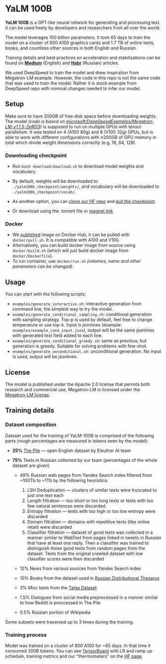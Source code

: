 # YaLM 100B
**YaLM 100B** is a GPT-like neural network for generating and processing text. It can be used freely by developers and researchers from all over the world.

The model leverages 100 billion parameters. It took 65 days to train the model on a cluster of 800 A100 graphics cards and 1.7 TB of online texts, books, and countless other sources in both English and Russian.

Training details and best practices on acceleration and stabilizations can be found on **[Medium](https://medium.com/p/d1df53d0e9a6)** (English) and **[Habr](https://habr.com/ru/company/yandex/blog/672396/)** (Russian) articles.

We used DeepSpeed to train the model and drew inspiration from Megatron-LM example. However, the code in this repo is not the same code that was used to train the model. Rather it is stock example from DeepSpeed repo with minimal changes needed to infer our model.

## Setup

Make sure to have 200GB of free disk space before downloading weights. The model *(code is based on [microsoft/DeepSpeedExamples/Megatron-LM-v1.1.5-ZeRO3](https://github.com/microsoft/DeepSpeedExamples/tree/068e6561188e9192104e014f70fbe25224b5eb62/Megatron-LM-v1.1.5-ZeRO3))* is supposed to run on multiple GPUs with tensor parallelism. It was tested on 4 (A100 80g) and 8 (V100 32g) GPUs, but is able to work with different configurations with ≈200GB of GPU memory in total which divide weight dimensions correctly (e.g. 16, 64, 128).

### Downloading checkpoint

* Run `bash download/download.sh` to download model weights and vocabulary.
* By default, weights will be downloaded to `./yalm100b_checkpoint/weights/`, and vocabulary will be downloaded to `./yalm100b_checkpoint/vocab/`.
* As another option, you can [clone our HF repo](https://huggingface.co/yandex/yalm-100b/tree/main) and [pull the checkpoint](https://huggingface.co/yandex/yalm-100b/tree/main/yalm100b_checkpoint).

* Or download using the .torrent file or [magnet link](magnet:?xt=urn:btih:9727afbe8f4ce6e8f736b44ea0baa9905789c86c&xt=urn:btmh:1220601e8ab0223467587600b8cdcdf8781e840000f67cb01b07c6be2982555cac0d&dn=yalm100b_checkpoint&tr=udp%3a%2f%2fbt1.archive.org%3a6969%2fannounce&tr=udp%3a%2f%2fopentracker.i2p.rocks%3a6969%2fannounce&tr=udp%3a%2f%2ftracker.opentrackr.org%3a1337%2fannounce&tr=https%3a%2f%2fopentracker.i2p.rocks%3a443%2fannounce&tr=http%3a%2f%2ftracker.opentrackr.org%3a1337%2fannounce&tr=udp%3a%2f%2ftracker.openbittorrent.com%3a6969%2fannounce&tr=udp%3a%2f%2ftracker.ex.ua%3a80%2fannounce&tr=udp%3a%2f%2ftracker.torrent.eu.org%3a451%2fannounce&tr=http%3a%2f%2fbt01.nnm-club.info%3a2710%2f00ce69ef104366dbea5d11a9aafcc227%2fannounce&tr=http%3a%2f%2ftracker.ipv6tracker.ru%3a80%2fannounce&tr=udp%3a%2f%2fipv6.tracker.zerobytes.xyz%3a16661%2fannounce&tr=udp%3a%2f%2ftracker-v6.zooki.xyz%3a6969%2fannounce&tr=udp%3a%2f%2ftracker.0o.is%3a6969%2fannounce&tr=http%3a%2f%2ftracker.datacenterlight.ch%3a6969%2fannounce&tr=udp%3a%2f%2fretracker.hotplug.ru%3a2710%2fannounce&tr=udp%3a%2f%2fipv6.tracker.harry.lu%3a80%2fannounce&tr=udp%3a%2f%2ftracker.beeimg.com%3a6969%2fannounce&tr=udp%3a%2f%2ftracker.birkenwald.de%3a6969%2fannounce&tr=udp%3a%2f%2ft.nyaatracker.com%3a80%2fannounce&tr=udp%3a%2f%2ftracker6.lelux.fi%3a6969%2fannounce&tr=http%3a%2f%2ftracker.veryamt.com%2fannounce&tr=https%3a%2f%2fcernet-tracker.appspot.com%2fannounce)

### Docker

* We [published](https://hub.docker.com/r/yandex/yalm-cuda11-ds) image on Docker Hub, it can be pulled with `docker/pull.sh`. It is compatible with A100 and V100.
* Alternatively, you can build docker image from source using `docker/build.sh` (which will just build docker image from `docker/Dockerfile`).
* To run container, use `docker/run.sh` *(volumes, name and other parameters can be changed)*.

## Usage

You can start with the following scripts:
* `examples/generate_interactive.sh`: interactive generation from command line, the simplest way to try the model.
* `examples/generate_conditional_sampling.sh`: conditional generation with sampling strategy. Top-p is used by default, feel free to change temperature or use top-k. Input is jsonlines (example: `examples/example_cond_input.json`), output will be the same jsonlines with generated text field added to each line.
* `examples/generate_conditional_greedy.sh`: same as previous, but generation is greedy. Suitable for solving problems with few-shot.
* `examples/generate_unconditional.sh`: unconditional generation. No input is used, output will be jsonlines.

## License

The model is published under the Apache 2.0 license that permits both research and commercial use, Megatron-LM is licensed under the [Megatron-LM license](megatron_lm/LICENSE).

## Training details

### Dataset composition

Dataset used for the training of YaLM-100B is comprised of the following parts (rough percentages are measured in tokens seen by the model):

* **25%** [The Pile](https://pile.eleuther.ai/) — open English dataset by Eleuther AI team

* **75%** Texts in Russian collected by our team (percentages  of the whole dataset are given) 

    * 49% Russian web pages from Yandex Search index filtered from ~100Tb to ~1Tb by the following heuristics:
      1. LSH Deduplication — clusters of similar texts were truncated to just one text each
      2. Length filtration — too short or too long texts or texts with too few natural sentences were discarded.
      3. Entropy filtration — texts with too high or too low entropy were discarded
      4. Domain filtration — domains with repetitive texts (like online retail) were discarded
      5. Classifier filtration — dataset of good texts was collected in a manner similar to WebText from pages linked in tweets in Russian that have at least one reply. Then a classifier was trained to distinguish those good texts from random pages from the dataset. Texts from the original crawled dataset with low classifier scores were then discarded
    
    * 12% News from various sources from Yandex Search index
    
    * 10% Books from the dataset used in [Russian Distributional Thesarus](https://russe.nlpub.org/downloads/)
    
    * 3% Misc texts from the [Taiga Dataset](https://tatianashavrina.github.io/taiga_site/)
    
    * 1.5% Dialogues from social media preprocessed in a manner similar to how Reddit is proccessed in The Pile
    
    * 0.5% Russian portion of Wikipedia

Some subsets were traversed up to 3 times during the training.


### Training process

Model was trained on a cluster of 800 A100 for ~65 days. In that time it consumed 300B tokens. You can see [TensorBoard](https://huggingface.co/yandex/yalm-100b/tensorboard) with LR and ramp up schedule, training metrics and our "thermometers" on the [HF page](https://huggingface.co/yandex/yalm-100b).
